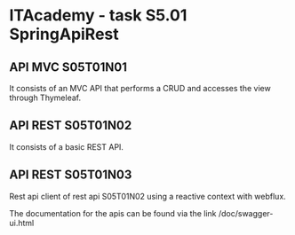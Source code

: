 # ITAcademy - task S5.01 SpringApiRest

## API MVC S05T01N01
It consists of an MVC API that performs a CRUD and accesses the view through Thymeleaf.

## API REST S05T01N02
It consists of a basic REST API.

## API REST S05T01N03
Rest api client of rest api S05T01N02 using a reactive context with webflux.


The documentation for the apis can be found via the link /doc/swagger-ui.html
